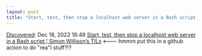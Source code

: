 ```yaml
---
layout: post
title: "Start, test, then stop a localhost web server in a Bash script | Simon Willison’s TILs"
---
```

[Discovered](http://rolandtanglao.com/2020/07/29/p1-blogthis-checkvist-list-links-to-blog/): Dec 18, 2022 18:48 [Start, test, then stop a localhost web server in a Bash script ¦ Simon Willison’s TILs](https://til.simonwillison.net/bash/start-test-then-stop-server) <--- hmmm put this in a github action to do "rea"l stuff?!?
